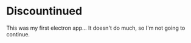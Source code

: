 # Discountinued
This was my first electron app... It doesn't do much, so I'm not going to continue.
